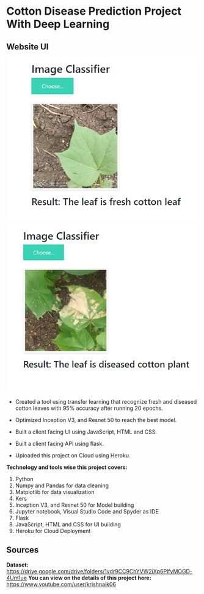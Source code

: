 # Cotton Disease Prediction Project With Deep Learning

## Website UI

![](images/cotton.png)
![](images/cotton-1.png)


* Created a tool using transfer learning that recognize fresh and diseased cotton leaves with 95% accuracy after running 20 epochs.

* Optimized Inception V3, and Resnet 50 to reach the best model.

* Built a client facing UI using JavaScript, HTML and CSS.

* Built a client facing API using flask.

* Uploaded this project on Cloud using Heroku.


**Technology and tools wise this project covers:**
1. Python
2. Numpy and Pandas for data cleaning
3. Matplotlib for data visualization
4. Kers 
5. Inception V3, and Resnet 50 for Model building
6. Jupyter notebook, Visual Studio Code and Spyder as IDE
7. Flask
8. JavaScript, HTML and CSS for UI building
9. Heroku for Cloud Deployment

## Sources

**Dataset:** https://drive.google.com/drive/folders/1vdr9CC9ChYVW2iXp6PlfyMOGD-4Um1ue
**You can view on the details of this project here:** https://www.youtube.com/user/krishnaik06
